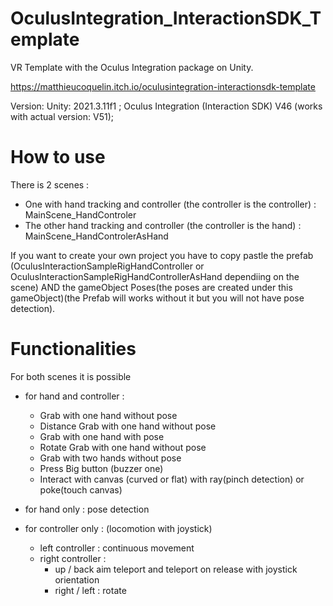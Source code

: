 # OculusIntegration_InteractionSDK_Template

VR Template with the Oculus Integration package on Unity.

https://matthieucoquelin.itch.io/oculusintegration-interactionsdk-template

Version: Unity: 2021.3.11f1 ; 
Oculus Integration (Interaction SDK) V46 (works with actual version: V51);

# How to use 
There is 2 scenes :
- One with hand tracking and controller (the controller is the controller) : MainScene_HandControler 
- The other hand tracking and controller (the controller is the hand) : MainScene_HandControlerAsHand

If you want to create your own project you have to copy pastle the prefab (OculusInteractionSampleRigHandController or OculusInteractionSampleRigHandControllerAsHand dependiing on the scene) AND the gameObject Poses(the poses are created under this gameObject)(the Prefab will works without it but you will not have pose detection).

# Functionalities
For both scenes it is possible 
- for hand and controller :
  - Grab with one hand without pose 
  - Distance Grab with one hand without pose 
  - Grab with one hand with pose 
  - Rotate Grab with one hand without pose 
  - Grab with two hands without pose 
  - Press Big button (buzzer one)
  - Interact with canvas (curved or flat) with ray(pinch detection) or poke(touch canvas)

- for hand only : pose detection 
- for controller only : (locomotion with joystick)
  - left controller : continuous movement 
  - right controller : 
    - up / back  aim teleport and teleport on release with joystick orientation 
    - right / left : rotate 
